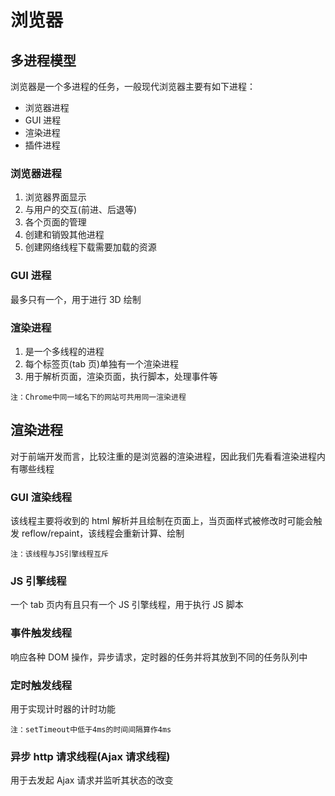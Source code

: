 # 浏览器

## 多进程模型

浏览器是一个多进程的任务，一般现代浏览器主要有如下进程：

* 浏览器进程
* GUI 进程
* 渲染进程
* 插件进程

### 浏览器进程

1.  浏览器界面显示
2.  与用户的交互(前进、后退等)
3.  各个页面的管理
4.  创建和销毁其他进程
5.  创建网络线程下载需要加载的资源

### GUI 进程

最多只有一个，用于进行 3D 绘制

### 渲染进程

1.  是一个多线程的进程
2.  每个标签页(tab 页)单独有一个渲染进程
3.  用于解析页面，渲染页面，执行脚本，处理事件等

`注：Chrome中同一域名下的网站可共用同一渲染进程`

## 渲染进程

对于前端开发而言，比较注重的是浏览器的渲染进程，因此我们先看看渲染进程内有哪些线程

### GUI 渲染线程

该线程主要将收到的 html 解析并且绘制在页面上，当页面样式被修改时可能会触发 reflow/repaint，该线程会重新计算、绘制

`注：该线程与JS引擎线程互斥`

### JS 引擎线程

一个 tab 页内有且只有一个 JS 引擎线程，用于执行 JS 脚本

### 事件触发线程

响应各种 DOM 操作，异步请求，定时器的任务并将其放到不同的任务队列中

### 定时触发线程

用于实现计时器的计时功能

`注：setTimeout中低于4ms的时间间隔算作4ms`

### 异步 http 请求线程(Ajax 请求线程)

用于去发起 Ajax 请求并监听其状态的改变
